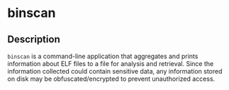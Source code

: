 # binscan

## Description

`binscan` is a command-line application that aggregates and prints information about ELF files to a file for analysis and retrieval. Since the information collected could contain sensitive data, any information stored on disk may be obfuscated/encrypted to prevent unauthorized access.

